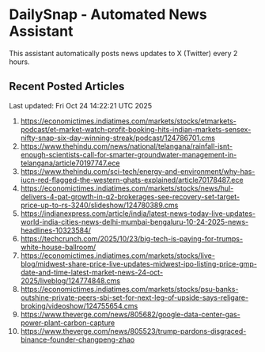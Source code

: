 # DailySnap - Automated News Assistant

This assistant automatically posts news updates to X (Twitter) every 2 hours.

## Recent Posted Articles

Last updated: Fri Oct 24 14:22:21 UTC 2025

1. https://economictimes.indiatimes.com/markets/stocks/etmarkets-podcast/et-market-watch-profit-booking-hits-indian-markets-sensex-nifty-snap-six-day-winning-streak/podcast/124786701.cms
2. https://www.thehindu.com/news/national/telangana/rainfall-isnt-enough-scientists-call-for-smarter-groundwater-management-in-telangana/article70197747.ece
3. https://www.thehindu.com/sci-tech/energy-and-environment/why-has-iucn-red-flagged-the-western-ghats-explained/article70178487.ece
4. https://economictimes.indiatimes.com/markets/stocks/news/hul-delivers-4-pat-growth-in-q2-brokerages-see-recovery-set-target-price-up-to-rs-3240/slideshow/124780389.cms
5. https://indianexpress.com/article/india/latest-news-today-live-updates-world-india-cities-news-delhi-mumbai-bengaluru-10-24-2025-news-headlines-10323584/
6. https://techcrunch.com/2025/10/23/big-tech-is-paying-for-trumps-white-house-ballroom/
7. https://economictimes.indiatimes.com/markets/stocks/live-blog/midwest-share-price-live-updates-midwest-ipo-listing-price-gmp-date-and-time-latest-market-news-24-oct-2025/liveblog/124774848.cms
8. https://economictimes.indiatimes.com/markets/stocks/psu-banks-outshine-private-peers-sbi-set-for-next-leg-of-upside-says-religare-broking/videoshow/124755654.cms
9. https://www.theverge.com/news/805682/google-data-center-gas-power-plant-carbon-capture
10. https://www.theverge.com/news/805523/trump-pardons-disgraced-binance-founder-changpeng-zhao
